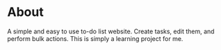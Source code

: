 # About
A simple and easy to use to-do list website. Create tasks, edit them, and perform bulk actions.
This is simply a learning project for me.
